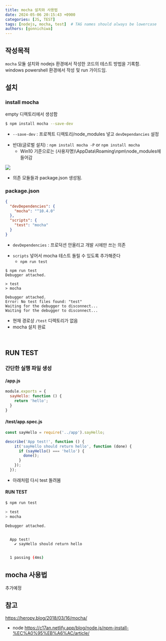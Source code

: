 ```yaml
---
title: mocha 설치와 사용법
date: 2024-05-06 20:15:43 +0900
categories: [JS, TEST]
tags: [nodejs, mocha, test]  # TAG names should always be lowercase
authors: [gonnichiwa]
---
```


## 작성목적

`mocha` 모듈 설치와 nodejs 환경에서 작성한 코드의 테스트 방법을 기록함.  
windows powershell 환경에서 작성 및 run 가이드임.


## 설치

### install mocha

empty 디렉토리에서 생성함

```sh
$ npm install mocha --save-dev
```

- `--save-dev` : 프로젝트 디렉토리/node_modules 넣고 `devDependancies` 설정
+ 반대(글로벌 설치) : `npm install mocha -P` or `npm install mocha`
  - Win10 기준으로는 (사용자명)\AppData\Roaming\npm\node_modules에 들어감



![](https://blog.kakaocdn.net/dn/cXi1Rc/btsHcJCjysG/mBSw4m7g9A50uhDiJynBgk/img.png)

- 의존 모듈들과 package.json 생성됨.


### package.json

```json
{
  "devDependencies": {
    "mocha": "^10.4.0"
  },
  "scripts": {
    "test": "mocha"
  }
}
```

- `devDependencies` : 프로덕션 안올리고 개발 시에만 쓰는 의존
+ `scripts` 넣어서 mocha 테스트 돌릴 수 있도록 추가해준다
  - `npm run test`

```shell
$ npm run test
Debugger attached.

> test 
> mocha

Debugger attached.
Error: No test files found: "test"
Waiting for the debugger to disconnect...
Waiting for the debugger to disconnect...
```

- 현재 경로상 `/test` 디렉토리가 없음
- mocha 설치 완료

<br/>

## RUN TEST

### 간단한 실행 파일 생성

#### /app.js

```js
module.exports = {
  sayHello: function () {
    return 'hello';
  }
}
```

#### /test/app.spec.js

```js
const sayHello = require('../app').sayHello;

describe('App test!', function () {
    it('sayHello should return hello', function (done) {
      if (sayHello() === 'hello') {
        done();
      }
    });
  });
```

- 아래처럼 다시 test 돌려봄

#### RUN TEST

```sh
$ npm run test

> test 
> mocha

Debugger attached.


  App test!
    ✔ sayHello should return hello


  1 passing (4ms)
```


## mocha 사용법

추가예정


## 참고

https://heropy.blog/2018/03/16/mocha/  
- node
https://c17an.netlify.app/blog/node.js/npm-install-%EC%A0%95%EB%A6%AC/article/  